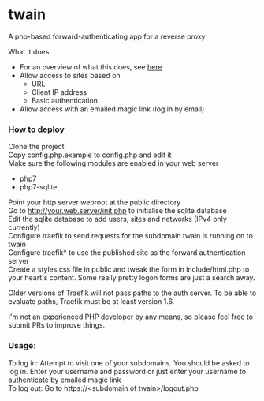 
# twain

A php-based forward-authenticating app for a reverse proxy

What it does:
- For an overview of what this does, see [here](https://hjbotha.github.io/twain)
- Allow access to sites based on
	- URL
	- Client IP address
	- Basic authentication
- Allow access with an emailed magic link (log in by email)

### How to deploy
Clone the project  
Copy config.php.example to config.php and edit it  
Make sure the following modules are enabled in your web server  
- php7
- php7-sqlite

Point your http server webroot at the public directory  
Go to http://your.web.server/init.php to initialise the sqlite database  
Edit the sqlite database to add users, sites and networks (IPv4 only currently)  
Configure traefik to send requests for the subdomain twain is running on to twain  
Configure traefik* to use the published site as the forward authentication server  
Create a styles.css file in public and tweak the form in include/html.php to your heart's content. Some really pretty logon forms are just a search away.

Older versions of Traefik will not pass paths to the auth server. To be able to evaluate paths, Traefik must be at least version 1.6.

I'm not an experienced PHP developer by any means, so please feel free to submit PRs to improve things.

### Usage:
To log in: Attempt to visit one of your subdomains. You should be asked to log in. Enter your username and password or just enter your username to authenticate by emailed magic link  
To log out: Go to https://\<subdomain of twain>\/logout.php

